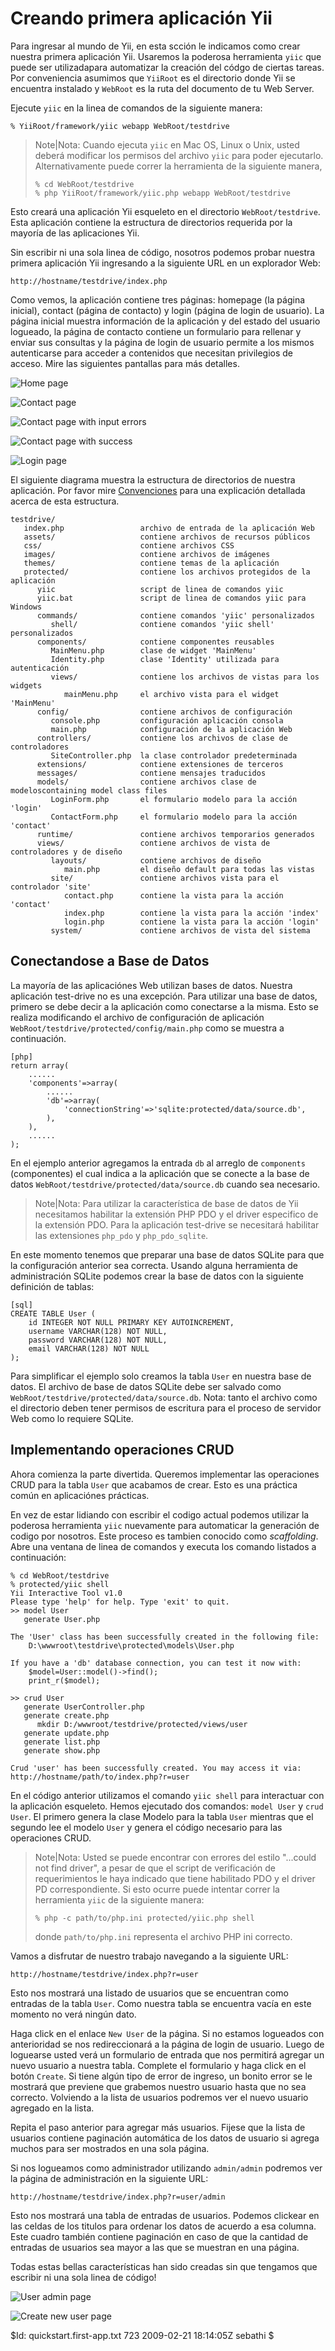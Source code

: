 Creando primera aplicación Yii
==============================

Para ingresar al mundo de Yii, en esta scción le indicamos como crear
nuestra primera aplicación Yii. Usaremos la poderosa herramienta `yiic`
que puede ser utilizadapara automatizar la creación del códgo de ciertas
tareas. Por conveniencia asumimos que `YiiRoot` es el directorio donde Yii 
se encuentra instalado y `WebRoot` es la ruta del documento de tu Web Server.

Ejecute `yiic` en la linea de comandos de la siguiente manera:

~~~
% YiiRoot/framework/yiic webapp WebRoot/testdrive
~~~

> Note|Nota: Cuando ejecuta `yiic` en Mac OS, Linux o Unix, usted deberá 
> modificar los permisos del archivo `yiic` para poder ejecutarlo.
> Alternativamente puede correr la herramienta de la siguiente manera,
>
> ~~~
> % cd WebRoot/testdrive
> % php YiiRoot/framework/yiic.php webapp WebRoot/testdrive
> ~~~

Esto creará una aplicación Yii esqueleto en el directorio
`WebRoot/testdrive`. Esta aplicación contiene la estructura de directorios
requerida por la mayoría de las aplicaciones Yii.

Sin escribir ni una sola linea de código, nosotros podemos probar nuestra
primera aplicación Yii ingresando a la siguiente URL en un explorador Web:

~~~
http://hostname/testdrive/index.php
~~~

Como vemos, la aplicación contiene tres páginas: homepage (la página inicial),
contact (página de contacto) y login (página de login de usuario).
La página inicial muestra información de la aplicación y del estado del usuario logueado,
la página de contacto contiene un formulario para rellenar y enviar sus consultas y
la página de login de usuario permite a los mismos autenticarse para acceder a contenidos
que necesitan privilegios de acceso.
Mire las siguientes pantallas para más detalles.

![Home page](first-app1.png)

![Contact page](first-app2.png)

![Contact page with input errors](first-app3.png)

![Contact page with success](first-app4.png)

![Login page](first-app5.png)


El siguiente diagrama muestra la estructura de directorios de nuestra aplicación.
Por favor mire [Convenciones](/doc/guide/basics.convention#directory) para una explicación
detallada acerca de esta estructura.

~~~
testdrive/
   index.php                 archivo de entrada de la aplicación Web
   assets/                   contiene archivos de recursos públicos
   css/                      contiene archivos CSS
   images/                   contiene archivos de imágenes
   themes/                   contiene temas de la aplicación
   protected/                contiene los archivos protegidos de la aplicación
      yiic                   script de linea de comandos yiic
      yiic.bat               script de linea de comandos yiic para Windows
      commands/              contiene comandos 'yiic' personalizados
         shell/              contiene comandos 'yiic shell' personalizados
      components/            contiene componentes reusables
         MainMenu.php        clase de widget 'MainMenu'
         Identity.php        clase 'Identity' utilizada para autenticación
         views/              contiene los archivos de vistas para los widgets
            mainMenu.php     el archivo vista para el widget 'MainMenu'
      config/                contiene archivos de configuración
         console.php         configuración aplicación consola
         main.php            configuración de la aplicación Web
      controllers/           contiene los archivos de clase de controladores
         SiteController.php  la clase controlador predeterminada
      extensions/            contiene extensiones de terceros
      messages/              contiene mensajes traducidos
      models/                contiene archivos clase de modeloscontaining model class files
         LoginForm.php       el formulario modelo para la acción 'login'
         ContactForm.php     el formulario modelo para la acción 'contact'
      runtime/               contiene archivos temporarios generados
      views/                 contiene archivos de vista de controladores y de diseño
         layouts/            contiene archivos de diseño
            main.php         el diseño default para todas las vistas
         site/               contiene archivos vista para el controlador 'site'
            contact.php      contiene la vista para la acción 'contact'
            index.php        contiene la vista para la acción 'index'
            login.php        contiene la vista para la acción 'login'
         system/             contiene archivos de vista del sistema
~~~

Conectandose a Base de Datos
----------------------------

La mayoría de las aplicaciónes Web utilizan bases de datos. Nuestra aplicación 
test-drive no es una excepción. Para utilizar una base de datos, primero se debe
decir a la aplicación como conectarse a la misma. Esto se realiza modificando el archivo
de configuración de aplicación `WebRoot/testdrive/protected/config/main.php` como se 
muestra a continuación.

~~~
[php]
return array(
	......
	'components'=>array(
		......
		'db'=>array(
			'connectionString'=>'sqlite:protected/data/source.db',
		),
	),
	......
);
~~~

En el ejemplo anterior agregamos la entrada `db` al arreglo de `components` (componentes)
el cual indica a la aplicación que se conecte a la base de datos 
`WebRoot/testdrive/protected/data/source.db` cuando sea necesario.

> Note|Nota: Para utilizar la característica de base de datos de Yii necesitamos habilitar la 
extensión PHP PDO y el driver especifico de la extensión PDO. Para la aplicación test-drive
se necesitará habilitar las extensiones `php_pdo` y `php_pdo_sqlite`.

En este momento tenemos que preparar una base de datos SQLite para que la configuración
anterior sea correcta. Usando alguna herramienta de administración SQLite podemos crear 
la base de datos con la siguiente definición de tablas:

~~~
[sql]
CREATE TABLE User (
	id INTEGER NOT NULL PRIMARY KEY AUTOINCREMENT,
	username VARCHAR(128) NOT NULL,
	password VARCHAR(128) NOT NULL,
	email VARCHAR(128) NOT NULL
);
~~~

Para simplificar el ejemplo solo creamos la tabla `User` en nuestra base de datos.
El archivo de base de datos SQLite debe ser salvado como
`WebRoot/testdrive/protected/data/source.db`. Nota: tanto el archivo 
como el directorio deben tener permisos de escritura para el proceso de servidor
Web como lo requiere SQLite.

Implementando operaciones CRUD
------------------------------

Ahora comienza la parte divertida. Queremos implementar las operaciones CRUD
para la tabla `User` que acabamos de crear. Esto es una práctica común en 
aplicaciónes prácticas.

En vez de estar lidiando con escribir el codigo actual podemos utilizar la poderosa
herramienta `yiic` nuevamente para automaticar la generación de codigo por nosotros.
Este proceso es tambien conocido como *scaffolding*. Abre una ventana de linea de comandos
y executa los comando listados a continuación:

~~~
% cd WebRoot/testdrive
% protected/yiic shell
Yii Interactive Tool v1.0
Please type 'help' for help. Type 'exit' to quit.
>> model User
   generate User.php

The 'User' class has been successfully created in the following file:
    D:\wwwroot\testdrive\protected\models\User.php

If you have a 'db' database connection, you can test it now with:
    $model=User::model()->find();
    print_r($model);

>> crud User
   generate UserController.php
   generate create.php
      mkdir D:/wwwroot/testdrive/protected/views/user
   generate update.php
   generate list.php
   generate show.php

Crud 'user' has been successfully created. You may access it via:
http://hostname/path/to/index.php?r=user
~~~

En el código anterior utilizamos el comando `yiic shell` para interactuar
con la aplicación esqueleto. Hemos ejecutado dos comandos: `model User` y
`crud User`. El primero genera la clase Modelo para la tabla `User` mientras 
que el segundo lee el modelo `User` y genera el código necesario para las 
operaciones CRUD.

> Note|Nota: Usted se puede encontrar con errores del estilo "...could not 
> find driver", a pesar de que el script de verificación de requerimientos
> le haya indicado que tiene habilitado PDO y el driver PD correspondiente.
> Si esto ocurre puede intentar correr la herramienta `yiic` de la siguiente
> manera:
>
> ~~~
> % php -c path/to/php.ini protected/yiic.php shell
> ~~~
>
> donde `path/to/php.ini` representa el archivo PHP ini correcto.

Vamos a disfrutar de nuestro trabajo navegando a la siguiente URL:

~~~
http://hostname/testdrive/index.php?r=user
~~~

Esto nos mostrará una listado de usuarios que se encuentran como entradas
de la tabla `User`. Como nuestra tabla se encuentra vacía en este momento
no verá ningún dato.

Haga click en el enlace `New User` de la página. Si no estamos logueados
con anterioridad se nos redireccionará a la página de login de usuario.
Luego de loguearse usted verá un formulario de entrada que nos permitirá 
agregar un nuevo usuario a nuestra tabla. Complete el formulario y haga 
click en el botón `Create`. Si tiene algún tipo de error de ingreso, 
un bonito error se le mostrará que previene que grabemos nuestro usuario
hasta que no sea correcto. Volviendo a la lista de usuarios podremos ver
el nuevo usuario agregado en la lista.

Repita el paso anterior para agregar más usuarios. Fijese que la lista de
usuarios contiene paginación automática de los datos de usuario si agrega
muchos para ser mostrados en una sola página.

Si nos logueamos como administrador utilizando `admin/admin` podremos ver
la página de administración en la siguiente URL:

~~~
http://hostname/testdrive/index.php?r=user/admin
~~~

Esto nos mostrará una tabla de entradas de usuarios. Podemos clickear en 
las celdas de los titulos para ordenar los datos de acuerdo a esa columna.
Este cuadro también contiene paginación en caso de que la cantidad de entradas 
de usuarios sea mayor a las que se muestran en una página.

Todas estas bellas características han sido creadas sin que tengamos que
escribir ni una sola linea de código!

![User admin page](first-app6.png)

![Create new user page](first-app7.png)



<div class="revision">$Id: quickstart.first-app.txt 723 2009-02-21 18:14:05Z sebathi $</div>